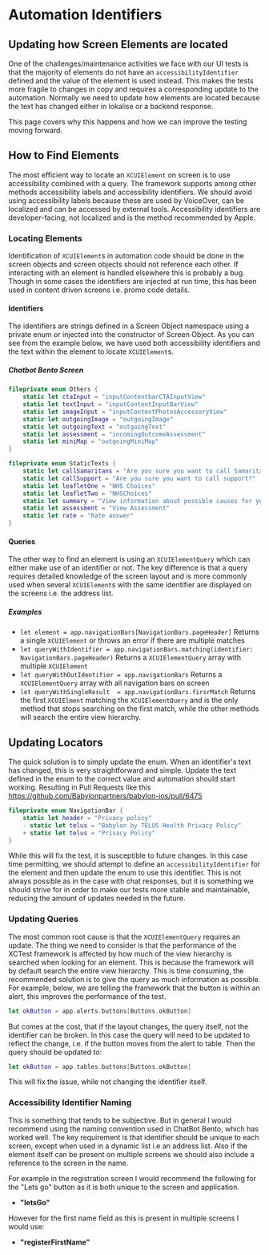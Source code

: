# Automation Identifiers

## Updating how Screen Elements are located

One of the challenges/maintenance activities we face with our UI tests is that the majority of elements do not have an `accessibilityIdentifier` defined and the value of the element is used instead. This makes the tests more fragile to changes in copy and requires a corresponding update to the automation. Normally we need to update how elements are located because the text has changed either in lokalise or a backend response.

This page covers why this happens and how we can improve the testing moving forward.

## How to Find Elements

The most efficient way to locate an `XCUIElement` on screen is to use accessibility combined with a query. The framework supports among other methods accessibility labels and accessibility identifiers. We should avoid using accessibility labels because these are used by VoiceOver, can be localized and can be accessed by external tools. Accessibility identifiers are developer-facing, not localized and is the method recommended by Apple.

### Locating Elements

Identification of `XCUIElement`s in automation code should be done in the screen objects and screen objects should not reference each other. If interacting with an element is handled elsewhere this is probably a bug. Though in some cases the identifiers are injected at run time, this has been used in content driven screens i.e. promo code details.

#### Identifiers

The identifiers are strings defined in a Screen Object namespace using a private enum or injected into the constructor of Screen Object. As you can see from the example below, we have used both accessibility identifiers and the text within the element to locate `XCUIElement`s.

##### Chatbot Bento Screen

```swift
fileprivate enum Others {
    static let ctaInput = "inputContentbarCTAInputView"
    static let textInput = "inputContentInputBarView"
    static let imageInput = "inputContentPhotosAccessoryView"
    static let outgoingImage = "outgoingImage"
    static let outgoingText = "outgoingText"
    static let assessment = "incomingOutcomeAssessment"
    static let miniMap = "outgoingMiniMap"
}

fileprivate enum StaticTexts {
    static let callSamaritans = "Are you sure you want to call Samaritans?"
    static let callSupport = "Are you sure you want to call support?"
    static let leafletOne = "NHS Choices"
    static let leafletTwo = "NHSChoices"
    static let summary = "View information about possible causes for your symptoms."
    static let assessment = "View Assessment"
    static let rate = "Rate answer"
}
```

#### Queries

The other way to find an element is using an `XCUIElementQuery` which can either make use of an identifier or not. The key difference is that a query requires detailed knowledge of the screen layout and is more commonly used when several `XCUIElement`s with the same identifier are displayed on the screens i.e. the address list.

##### Examples

- `let element = app.navigationBars[NavigationBars.pageHeader]` Returns a single `XCUIElement` or throws an error if there are multiple matches
 - `let queryWithIdentifier = app.navigationBars.matching(identifier: NavigationBars.pageHeader)` Returns a `XCUIElementQuery` array with multiple `XCUIElement`
- `let queryWithOutIdentifier = app.navigationBars` Returns a `XCUIElementQuery` array with all navigation bars on screen
- `let queryWithSingleResult  = app.navigationBars.firsrMatch` Returns the first `XCUIElment` matching the `XCUIElementQuery` and is the only method that stops searching on the first match, while the other methods will search the entire view hierarchy.

## Updating Locators

The quick solution is to simply update the enum. When an identifier's text has changed, this is very straightforward and simple. Update the text defined in the enum to the correct value and automation should start working. Resulting in Pull Requests like this https://github.com/Babylonpartners/babylon-ios/pull/6475

```swift
fileprivate enum NavigationBar {
    static let header = "Privacy policy"
    - static let telus = "Babylon by TELUS Health Privacy Policy"
    + static let telus = "Privacy Policy"
}
```

While this will fix the test, it is susceptible to future changes. In this case time permitting, we should attempt to define an `accessibilityIdentifier` for the element and then update the enum to use this identifier. This is not always possible as in the case with chat responses, but it is something we should strive for in order to make our tests more stable and maintainable, reducing the amount of updates needed in the future.

### Updating Queries

The most common root cause is that the `XCUIElementQuery` requires an update. The thing we need to consider is that the performance of the XCTest framework is affected by how much of the view hierarchy is searched when looking for an element. This is because the framework will by default search the entire view hierarchy. This is time consuming, the recommended solution is to give the query as much information as possible. For example, below, we are telling the framework that the button is within an alert, this improves the performance of the test.

```swift
let okButton = app.alerts.buttons[Buttons.okButton]
```

But comes at the cost, that if the layout changes, the query itself, not the identifier can be broken. In this case the query will need to be updated to reflect the change, i.e. if the button moves from the alert to table. Then the query should be updated to:

```swift
let okButton = app.tables.buttons[Buttons.okButton]
```

This will fix the issue, while not changing the identifier itself.

### Accessibility Identifier Naming

This is something that tends to be subjective. But in general I would recommend using the naming convention used in ChatBot Bento, which has worked well. The key requirement is that identifier should be unique to each screen, except when used in a dynamic list i.e an address list. Also if the element itself can be present on multiple screens we should also include a reference to the screen in the name.

For example in the registration screen I would recommend the following for the "Lets go" button as it is both unique to the screen and application.
- **"letsGo"**

However for the first name field as this is present in multiple screens I would use:
- **"registerFirstName"**
